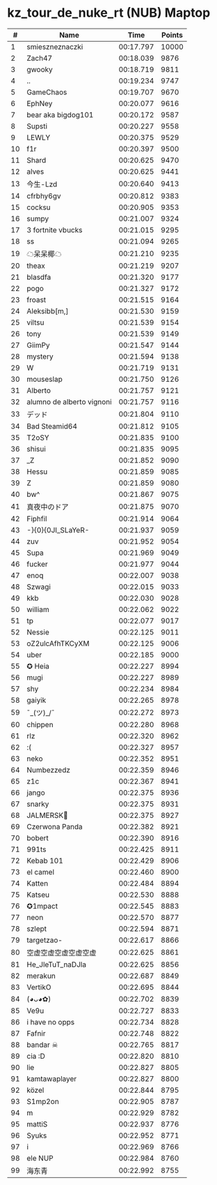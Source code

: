 # kz_tour_de_nuke_rt (NUB) Maptop

|  # | Name | Time | Points |
|-------------- | -------------- | -------------- | -------------- | 
| 1 | smieszneznaczki | 00:17.797 | 10000 | 
| 2 | Zach47 | 00:18.039 | 9876 | 
| 3 | gwooky | 00:18.719 | 9811 | 
| 4 | .. | 00:19.234 | 9747 | 
| 5 | GameChaos | 00:19.707 | 9670 | 
| 6 | EphNey | 00:20.077 | 9616 | 
| 7 | bear aka bigdog101 | 00:20.172 | 9587 | 
| 8 | Supsti | 00:20.227 | 9558 | 
| 9 | LEWLY | 00:20.375 | 9529 | 
| 10 | f1r | 00:20.397 | 9500 | 
| 11 | Shard | 00:20.625 | 9470 | 
| 12 | alves | 00:20.625 | 9441 | 
| 13 | 今生-Lzd | 00:20.640 | 9413 | 
| 14 | cfrbhy6gv | 00:20.812 | 9383 | 
| 15 | cocksu | 00:20.905 | 9353 | 
| 16 | sumpy | 00:21.007 | 9324 | 
| 17 | 3 fortnite vbucks | 00:21.015 | 9295 | 
| 18 | ss | 00:21.094 | 9265 | 
| 19 | ☁呆呆椰☁ | 00:21.210 | 9235 | 
| 20 | theax | 00:21.219 | 9207 | 
| 21 | blasdfa | 00:21.320 | 9177 | 
| 22 | pogo | 00:21.327 | 9172 | 
| 23 | froast | 00:21.515 | 9164 | 
| 24 | Aleksibb[m,] | 00:21.530 | 9159 | 
| 25 | viltsu | 00:21.539 | 9154 | 
| 26 | tony | 00:21.539 | 9149 | 
| 27 | GiimPy | 00:21.547 | 9144 | 
| 28 | mystery | 00:21.594 | 9138 | 
| 29 | W | 00:21.719 | 9131 | 
| 30 | mouseslap | 00:21.750 | 9126 | 
| 31 | Alberto | 00:21.757 | 9121 | 
| 32 | alumno de alberto vignoni | 00:21.757 | 9116 | 
| 33 | デッド | 00:21.804 | 9110 | 
| 34 | Bad Steamid64 | 00:21.812 | 9105 | 
| 35 | T2oSY | 00:21.835 | 9100 | 
| 36 | shisui | 00:21.835 | 9095 | 
| 37 | _Z | 00:21.852 | 9090 | 
| 38 | Hessu | 00:21.859 | 9085 | 
| 39 | Z | 00:21.859 | 9080 | 
| 40 | bw^ | 00:21.867 | 9075 | 
| 41 | 真夜中のドア | 00:21.875 | 9070 | 
| 42 | Fiphfil | 00:21.914 | 9064 | 
| 43 | -}{0}{0JI_SLaYeR- | 00:21.937 | 9059 | 
| 44 | zuv | 00:21.952 | 9054 | 
| 45 | Supa | 00:21.969 | 9049 | 
| 46 | fucker | 00:21.977 | 9044 | 
| 47 | enoq | 00:22.007 | 9038 | 
| 48 | Szwagi | 00:22.015 | 9033 | 
| 49 | kkb | 00:22.030 | 9028 | 
| 50 | william | 00:22.062 | 9022 | 
| 51 | tp | 00:22.077 | 9017 | 
| 52 | Nessie | 00:22.125 | 9011 | 
| 53 | oZ2ulcAfhTKCyXM | 00:22.125 | 9006 | 
| 54 | uber | 00:22.185 | 9000 | 
| 55 | ✪ Heia | 00:22.227 | 8994 | 
| 56 | mugi | 00:22.227 | 8989 | 
| 57 | shy | 00:22.234 | 8984 | 
| 58 | gaiyik | 00:22.265 | 8978 | 
| 59 | ¯\_(ツ)_/¯ | 00:22.272 | 8973 | 
| 60 | chippen | 00:22.280 | 8968 | 
| 61 | rlz | 00:22.320 | 8962 | 
| 62 | :( | 00:22.327 | 8957 | 
| 63 | neko | 00:22.352 | 8951 | 
| 64 | Numbezzedz | 00:22.359 | 8946 | 
| 65 | z1c | 00:22.367 | 8941 | 
| 66 | jango | 00:22.375 | 8936 | 
| 67 | snarky | 00:22.375 | 8931 | 
| 68 | JALMERSK👀 | 00:22.375 | 8927 | 
| 69 | Czerwona Panda | 00:22.382 | 8921 | 
| 70 | bobert | 00:22.390 | 8916 | 
| 71 | 991ts | 00:22.425 | 8911 | 
| 72 | Kebab 101 | 00:22.429 | 8906 | 
| 73 | el camel | 00:22.460 | 8900 | 
| 74 | Katten | 00:22.484 | 8894 | 
| 75 | Katseu | 00:22.530 | 8888 | 
| 76 | ✪1mpact | 00:22.545 | 8883 | 
| 77 | neon | 00:22.570 | 8877 | 
| 78 | szlept | 00:22.594 | 8871 | 
| 79 | targetzao- | 00:22.617 | 8866 | 
| 80 | 空虚空虚空虚空虚空虚 | 00:22.625 | 8861 | 
| 81 | He_JleTuT_naDJla | 00:22.625 | 8856 | 
| 82 | merakun | 00:22.687 | 8849 | 
| 83 | VertikO | 00:22.695 | 8844 | 
| 84 | (◕ᴗ◕✿) | 00:22.702 | 8839 | 
| 85 | Ve9u | 00:22.727 | 8833 | 
| 86 | i have no opps | 00:22.734 | 8828 | 
| 87 | Fafnir | 00:22.748 | 8822 | 
| 88 | bandar ☠ | 00:22.765 | 8817 | 
| 89 | cia :D | 00:22.820 | 8810 | 
| 90 | lie | 00:22.827 | 8805 | 
| 91 | kamtawaplayer | 00:22.827 | 8800 | 
| 92 | közel | 00:22.844 | 8795 | 
| 93 | S1mp2on | 00:22.905 | 8787 | 
| 94 | m | 00:22.929 | 8782 | 
| 95 | mattiS | 00:22.937 | 8776 | 
| 96 | Syuks | 00:22.952 | 8771 | 
| 97 | i | 00:22.969 | 8766 | 
| 98 | ele NUP | 00:22.984 | 8760 | 
| 99 | 海东青 | 00:22.992 | 8755 | 

